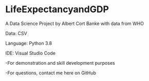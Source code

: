 # LifeExpectancyandGDP
A Data Science Project by Albert Cort Banke with data from WHO

Data: CSV

Language: Python 3.8

IDE: Visual Studio Code


-For demonstration and skill development purposes

-For questions, contact me here on GitHub


